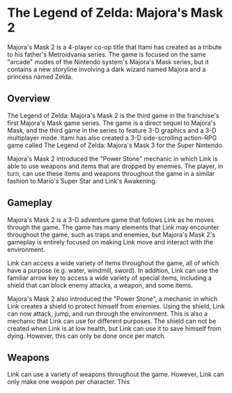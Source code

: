 # The Legend of Zelda: Majora's Mask 2

Majora's Mask 2 is a 4-player co-op title that Itami has created as a tribute to his father's Metroidvania series. The game is focused on the same "arcade" modes of the Nintendo system's Majora's Mask series, but it contains a new storyline involving a dark wizard named Majora and a princess named Zelda.

## Overview

The Legend of Zelda: Majora's Mask 2 is the third game in the franchise's first Majora's Mask game series. The game is a direct sequel to Majora's Mask, and the third game in the series to feature 3-D graphics and a 3-D multiplayer mode. Itami has also created a 3-D side-scrolling action-RPG game called The Legend of Zelda: Majora's Mask 3 for the Super Nintendo.

Majora's Mask 2 introduced the "Power Stone" mechanic in which Link is able to use weapons and items that are dropped by enemies. The player, in turn, can use these items and weapons throughout the game in a similar fashion to Mario's Super Star and Link's Awakening.

## Gameplay

Majora's Mask 2 is a 3-D adventure game that follows Link as he moves through the game. The game has many elements that Link may encounter throughout the game, such as traps and enemies, but Majora's Mask 2's gameplay is entirely focused on making Link move and interact with the environment.

Link can access a wide variety of items throughout the game, all of which have a purpose (e.g. water, windmill, sword). In addition, Link can use the familiar arrow key to access a wide variety of special items, including a shield that can block enemy attacks, a weapon, and some items.

Majora's Mask 2 also introduced the "Power Stone", a mechanic in which Link creates a shield to protect himself from enemies. Using the shield, Link can now attack, jump, and run through the environment. This is also a mechanic that Link can use for different purposes. The shield can not be created when Link is at low health, but Link can use it to save himself from dying. However, this can only be done once per match.

## Weapons

Link can use a variety of weapons throughout the game. However, Link can only make one weapon per character. This